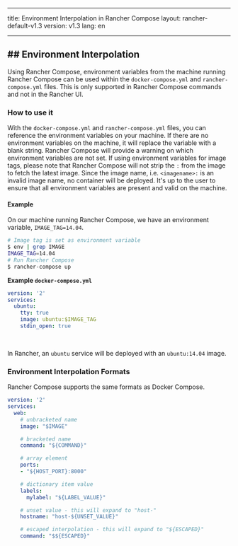 * * *

title: Environment Interpolation in Rancher Compose layout: rancher-default-v1.3 version: v1.3 lang: en

* * *

## ## Environment Interpolation

Using Rancher Compose, environment variables from the machine running Rancher Compose can be used within the `docker-compose.yml` and `rancher-compose.yml` files. This is only supported in Rancher Compose commands and not in the Rancher UI.

### How to use it

With the `docker-compose.yml` and `rancher-compose.yml` files, you can reference the environment variables on your machine. If there are no environment variables on the machine, it will replace the variable with a blank string. Rancher Compose will provide a warning on which environment variables are not set. If using environment variables for image tags, please note that Rancher Compose will not strip the `:` from the image to fetch the latest image. Since the image name, i.e. `<imagename>:` is an invalid image name, no container will be deployed. It's up to the user to ensure that all environment variables are present and valid on the machine.

#### Example

On our machine running Rancher Compose, we have an environment variable, `IMAGE_TAG=14.04`.

```bash
# Image tag is set as environment variable
$ env | grep IMAGE
IMAGE_TAG=14.04
# Run Rancher Compose
$ rancher-compose up
```

**Example `docker-compose.yml`**

```yaml
version: '2'
services:
  ubuntu:
    tty: true
    image: ubuntu:$IMAGE_TAG
    stdin_open: true
```

<br />

In Rancher, an `ubuntu` service will be deployed with an `ubuntu:14.04` image.

### Environment Interpolation Formats

Rancher Compose supports the same formats as Docker Compose.

```yaml
version: '2'
services:
  web:
    # unbracketed name
    image: "$IMAGE"

    # bracketed name
    command: "${COMMAND}"

    # array element
    ports:
    - "${HOST_PORT}:8000"

    # dictionary item value
    labels:
      mylabel: "${LABEL_VALUE}"

    # unset value - this will expand to "host-"
    hostname: "host-${UNSET_VALUE}"

    # escaped interpolation - this will expand to "${ESCAPED}"
    command: "$${ESCAPED}"
```